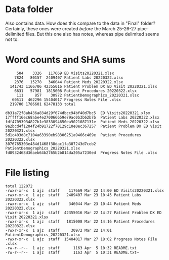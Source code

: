 # Data folder

Also contains data. How does this compare to the data in "Final"
folder? Certainly, these ones were created *before* the March 25-26-27
pipe-delimited files. But this one also has notes, whereas pipe
delimited seems not to.




# Word counts and SHA sums

```
     504    3326   117669 ED Visits20220321.xlsx
    7824   80157  2409407 Patient Labs 20220322.xlsx
    2376   15278   346044 Patient Meds 20220322.xlsx
  141743 1166706 42355016 Patient Problem DX ED Visit 20220321.xlsx
    6631   57981  1815008 Patient Procedures 20220322.xlsx
     111     857    30972 PatientDemographics_20220321.xlsx
   60511  462296 15404017 Progress Notes File .xlsx
  219700 1786601 62478133 total

db31a72f8ab436a834d29f674dbcc94bf40d7bc5  ED Visits20220321.xlsx
17ffff16ec68abe4e270066659e79ac0b3b62b7b  Patient Labs 20220322.xlsx
fdf47093934827b1e3833094650ea9021087131e  Patient Meds 20220322.xlsx
9a2bcd4f1204f24b91722f78129c10e0ec367257  Patient Problem DX ED Visit 20220321.xlsx
5d1c403d8c7104a63390eb98306251a9466c469e  Patient Procedures 20220322.xlsx
3076765303e484d1468f38dac1fa307243d7ceb2  PatientDemographics_20220321.xlsx
fd8932468d36aeb64b2765b2b814da205a7230ed  Progress Notes File .xlsx
```




# File listing

```
total 122072
-rwxr-xr-x  1 ajz  staff    117669 Mar 22 14:00 ED Visits20220321.xlsx
-rwxr-xr-x  1 ajz  staff   2409407 Mar 23 10:45 Patient Labs 20220322.xlsx
-rwxr-xr-x  1 ajz  staff    346044 Mar 23 10:44 Patient Meds 20220322.xlsx
-rwxr-xr-x  1 ajz  staff  42355016 Mar 22 14:27 Patient Problem DX ED Visit 20220321.xlsx
-rwxr-xr-x  1 ajz  staff   1815008 Mar 22 14:16 Patient Procedures 20220322.xlsx
-rwxr-xr-x  1 ajz  staff     30972 Mar 22 14:01 PatientDemographics_20220321.xlsx
-rwxr-xr-x  1 ajz  staff  15404017 Mar 27 18:02 Progress Notes File .xlsx
-rw-r--r--  1 ajz  staff      1163 Apr  5 10:32 README.txt
-rw-r--r--  1 ajz  staff      1163 Apr  5 10:31 README.txt~
```
